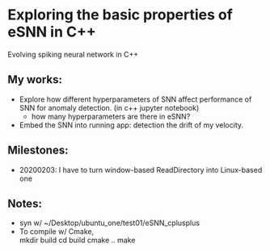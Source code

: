 # Exploring the basic properties of eSNN in C++
Evolving spiking neural network in C++

## My works:
* Explore how different hyperparameters of SNN affect performance of SNN for anomaly detection. (in c++ jupyter notebook)
  * how many hyperparameters are there in eSNN?
* Embed the SNN into running app: detection the drift of my velocity.

## Milestones:
* 20200203: I have to turn window-based ReadDirectory into Linux-based one

## Notes:
* syn w/ ~/Desktop/ubuntu_one/test01/eSNN_cplusplus
* To compile w/ Cmake,
<br> mkdir build
cd build
cmake ..
make
